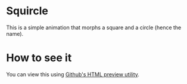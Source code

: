 # Squircle

This is a simple animation that morphs a square and a circle (hence the name).

# How to see it

You can view this using [Github's HTML preview utility](http://htmlpreview.github.io/?https://github.com/unixpickle/squircle/master/index.html).

